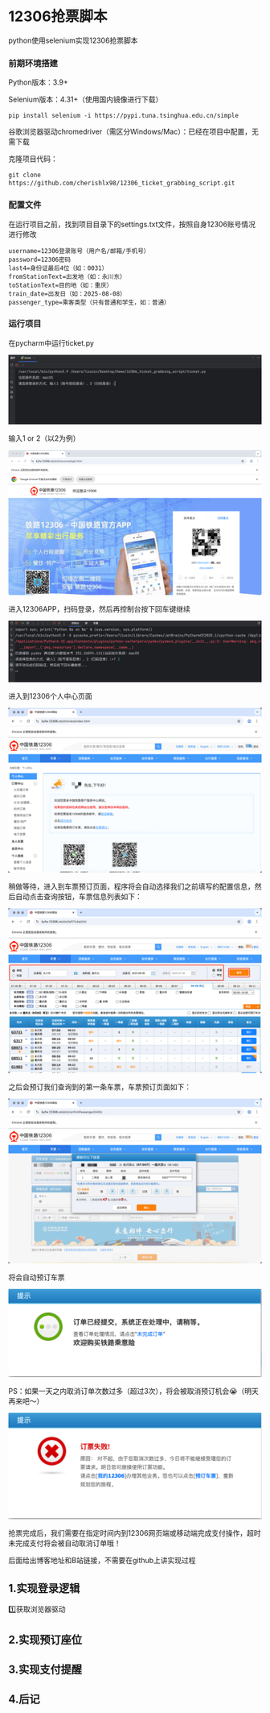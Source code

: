 # 12306抢票脚本
python使用selenium实现12306抢票脚本

### 前期环境搭建

Python版本：3.9+

Selenium版本：4.31+（使用国内镜像进行下载）

```shell
pip install selenium -i https://pypi.tuna.tsinghua.edu.cn/simple
```

谷歌浏览器驱动chromedriver（需区分Windows/Mac）：已经在项目中配置，无需下载

克隆项目代码：

```shell
git clone https://github.com/cherishlx98/12306_ticket_grabbing_script.git
```

### 配置文件

在运行项目之前，找到项目目录下的settings.txt文件，按照自身12306账号情况进行修改

```
username=12306登录账号（用户名/邮箱/手机号）
password=12306密码
last4=身份证最后4位（如：0031）
fromStationText=出发地（如：永川东）
toStationText=目的地（如：重庆）
train_date=出发日（如：2025-08-08）
passenger_type=乘客类型（只有普通和学生，如：普通）
```

### 运行项目

在pycharm中运行ticket.py

![1](img/1.png)

输入1 or 2（以2为例）

![2](img/2.png)

进入12306APP，扫码登录，然后再控制台按下回车键继续

![3](img/3.png)

进入到12306个人中心页面

![4](img/4.png)

稍做等待，进入到车票预订页面，程序将会自动选择我们之前填写的配置信息，然后自动点击查询按钮，车票信息列表如下：

![5](img/5.png)

之后会预订我们查询到的第一条车票，车票预订页面如下：

![6](img/6.png)

将会自动预订车票

![7](img/7.png)

PS：如果一天之内取消订单次数过多（超过3次），将会被取消预订机会😭（明天再来吧～）

![8](img/8.png)

抢票完成后，我们需要在指定时间内到12306网页端或移动端完成支付操作，超时未完成支付将会被自动取消订单哦！





后面给出博客地址和B站链接，不需要在github上讲实现过程

## 1.实现登录逻辑

1️⃣获取浏览器驱动



## 2.实现预订座位



## 3.实现支付提醒

## 4.后记

